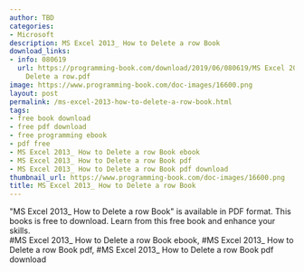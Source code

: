 ```yaml
---
author: TBD
categories:
- Microsoft
description: MS Excel 2013_ How to Delete a row Book
download_links:
- info: 080619
  url: https://programming-book.com/download/2019/06/080619/MS Excel 2013_ How to
    Delete a row.pdf
image: https://www.programming-book.com/doc-images/16600.png
layout: post
permalink: /ms-excel-2013-how-to-delete-a-row-book.html
tags:
- free book download
- free pdf download
- free programming ebook
- pdf free
- MS Excel 2013_ How to Delete a row Book ebook
- MS Excel 2013_ How to Delete a row Book pdf
- MS Excel 2013_ How to Delete a row Book pdf download
thumbnail_url: https://www.programming-book.com/doc-images/16600.png
title: MS Excel 2013_ How to Delete a row Book
---
```


 
<div class="item-desc text-justify">
  "MS Excel 2013_ How to Delete a row Book" is available in PDF format. This books is free to download. Learn from this free book and enhance your skills.
  <br>
  #MS Excel 2013_ How to Delete a row Book ebook, #MS Excel 2013_ How to Delete a row Book pdf, #MS Excel 2013_ How to Delete a row Book pdf download
</div>